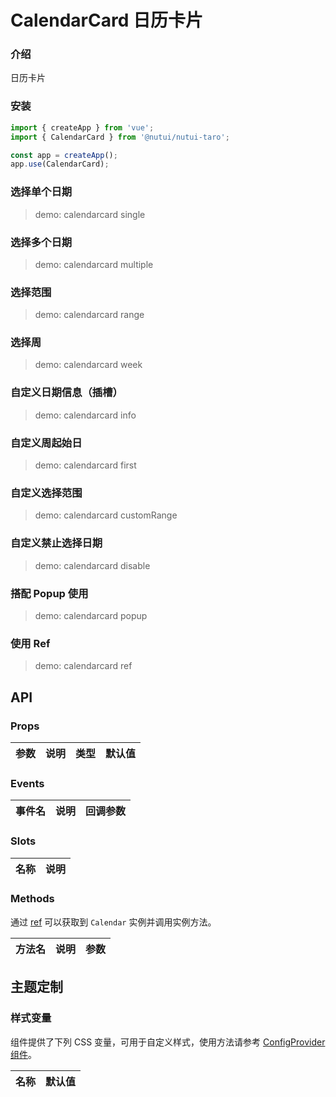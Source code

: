 # CalendarCard 日历卡片

### 介绍

日历卡片

### 安装

```js
import { createApp } from 'vue';
import { CalendarCard } from '@nutui/nutui-taro';

const app = createApp();
app.use(CalendarCard);
```

### 选择单个日期

> demo: calendarcard single

### 选择多个日期

> demo: calendarcard multiple

### 选择范围

> demo: calendarcard range

### 选择周

> demo: calendarcard week

### 自定义日期信息（插槽）

> demo: calendarcard info

### 自定义周起始日

> demo: calendarcard first

### 自定义选择范围

> demo: calendarcard customRange

### 自定义禁止选择日期

> demo: calendarcard disable

### 搭配 Popup 使用

> demo: calendarcard popup

### 使用 Ref

> demo: calendarcard ref

## API

### Props

| 参数 | 说明 | 类型 | 默认值 |
| --- | --- | --- | --- |


### Events

| 事件名 | 说明 | 回调参数 |
| --- | --- | --- |


### Slots

| 名称 | 说明 |
| --- | --- |


### Methods

通过 [ref](https://vuejs.org/guide/essentials/template-refs.html) 可以获取到 `Calendar` 实例并调用实例方法。

| 方法名 | 说明 | 参数 |
| --- | --- | --- |


## 主题定制

### 样式变量

组件提供了下列 CSS 变量，可用于自定义样式，使用方法请参考 [ConfigProvider 组件](#/zh-CN/component/configprovider)。

| 名称 | 默认值 |
| --- | --- |


